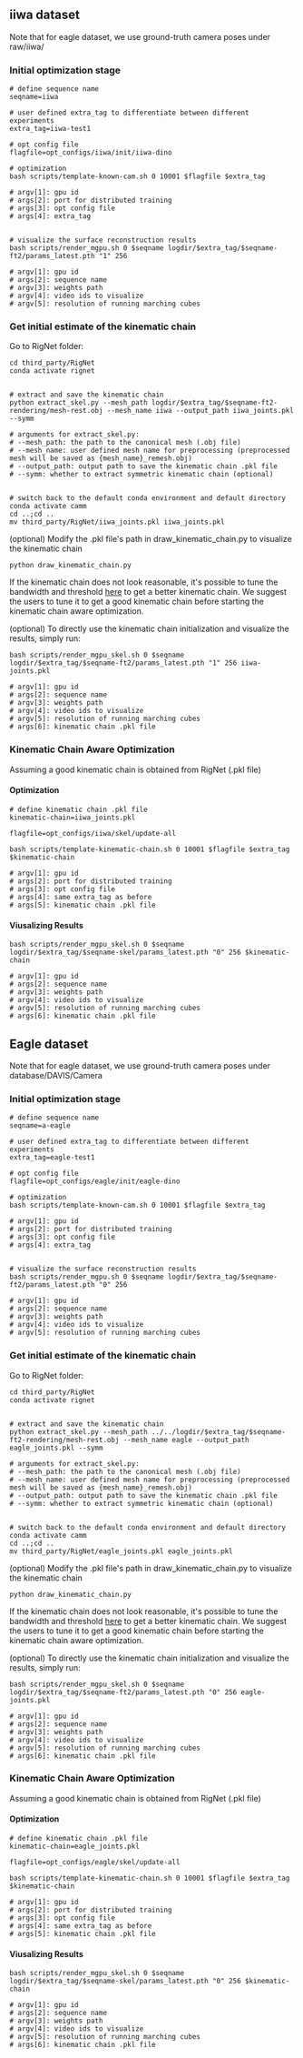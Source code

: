 ## iiwa dataset

Note that for eagle dataset, we use ground-truth camera poses under raw/iiwa/

### Initial optimization stage

```
# define sequence name
seqname=iiwa

# user defined extra_tag to differentiate between different experiments
extra_tag=iiwa-test1

# opt config file
flagfile=opt_configs/iiwa/init/iiwa-dino

# optimization
bash scripts/template-known-cam.sh 0 10001 $flagfile $extra_tag

# argv[1]: gpu id
# args[2]: port for distributed training
# args[3]: opt config file
# args[4]: extra_tag


# visualize the surface reconstruction results
bash scripts/render_mgpu.sh 0 $seqname logdir/$extra_tag/$seqname-ft2/params_latest.pth "1" 256

# argv[1]: gpu id
# args[2]: sequence name
# argv[3]: weights path
# argv[4]: video ids to visualize
# argv[5]: resolution of running marching cubes
```


### Get initial estimate of the kinematic chain

Go to RigNet folder:

```
cd third_party/RigNet
conda activate rignet


# extract and save the kinematic chain
python extract_skel.py --mesh_path logdir/$extra_tag/$seqname-ft2-rendering/mesh-rest.obj --mesh_name iiwa --output_path iiwa_joints.pkl --symm

# arguments for extract_skel.py:
# --mesh_path: the path to the canonical mesh (.obj file)
# --mesh_name: user defined mesh name for preprocessing (preprocessed mesh will be saved as {mesh_name}_remesh.obj)
# --output_path: output path to save the kinematic chain .pkl file
# --symm: whether to extract symmetric kinematic chain (optional)


# switch back to the default conda environment and default directory
conda activate camm
cd ..;cd ..
mv third_party/RigNet/iiwa_joints.pkl iiwa_joints.pkl
```

(optional) Modify the .pkl file's path in draw_kinematic_chain.py to visualize the kinematic chain
```
python draw_kinematic_chain.py
```

If the kinematic chain does not look reasonable, it's possible to tune the bandwidth and threshold [here](https://github.com/kts707/camm/blob/main/third_party/RigNet/extract_skel.py#L457) to get a better kinematic chain. We suggest the users to tune it to get a good kinematic chain before starting the kinematic chain aware optimization.

(optional) To directly use the kinematic chain initialization and visualize the results, simply run:

```
bash scripts/render_mgpu_skel.sh 0 $seqname logdir/$extra_tag/$seqname-ft2/params_latest.pth "1" 256 iiwa-joints.pkl

# argv[1]: gpu id
# args[2]: sequence name
# argv[3]: weights path
# argv[4]: video ids to visualize
# argv[5]: resolution of running marching cubes
# args[6]: kinematic chain .pkl file
```


### Kinematic Chain Aware Optimization

Assuming a good kinematic chain is obtained from RigNet (.pkl file)

#### Optimization
```
# define kinematic chain .pkl file
kinematic-chain=iiwa_joints.pkl

flagfile=opt_configs/iiwa/skel/update-all

bash scripts/template-kinematic-chain.sh 0 10001 $flagfile $extra_tag $kinematic-chain

# argv[1]: gpu id
# args[2]: port for distributed training
# args[3]: opt config file
# args[4]: same extra_tag as before
# args[5]: kinematic chain .pkl file
```


#### Viusalizing Results
```
bash scripts/render_mgpu_skel.sh 0 $seqname logdir/$extra_tag/$seqname-skel/params_latest.pth "0" 256 $kinematic-chain

# argv[1]: gpu id
# args[2]: sequence name
# argv[3]: weights path
# argv[4]: video ids to visualize
# argv[5]: resolution of running marching cubes
# args[6]: kinematic chain .pkl file
```


## Eagle dataset

Note that for eagle dataset, we use ground-truth camera poses under database/DAVIS/Camera

### Initial optimization stage

```
# define sequence name
seqname=a-eagle

# user defined extra_tag to differentiate between different experiments
extra_tag=eagle-test1

# opt config file
flagfile=opt_configs/eagle/init/eagle-dino

# optimization
bash scripts/template-known-cam.sh 0 10001 $flagfile $extra_tag

# argv[1]: gpu id
# args[2]: port for distributed training
# args[3]: opt config file
# args[4]: extra_tag


# visualize the surface reconstruction results
bash scripts/render_mgpu.sh 0 $seqname logdir/$extra_tag/$seqname-ft2/params_latest.pth "0" 256

# argv[1]: gpu id
# args[2]: sequence name
# argv[3]: weights path
# argv[4]: video ids to visualize
# argv[5]: resolution of running marching cubes
```


### Get initial estimate of the kinematic chain

Go to RigNet folder:

```
cd third_party/RigNet
conda activate rignet


# extract and save the kinematic chain
python extract_skel.py --mesh_path ../../logdir/$extra_tag/$seqname-ft2-rendering/mesh-rest.obj --mesh_name eagle --output_path eagle_joints.pkl --symm

# arguments for extract_skel.py:
# --mesh_path: the path to the canonical mesh (.obj file)
# --mesh_name: user defined mesh name for preprocessing (preprocessed mesh will be saved as {mesh_name}_remesh.obj)
# --output_path: output path to save the kinematic chain .pkl file
# --symm: whether to extract symmetric kinematic chain (optional)


# switch back to the default conda environment and default directory
conda activate camm
cd ..;cd ..
mv third_party/RigNet/eagle_joints.pkl eagle_joints.pkl
```

(optional) Modify the .pkl file's path in draw_kinematic_chain.py to visualize the kinematic chain
```
python draw_kinematic_chain.py
```

If the kinematic chain does not look reasonable, it's possible to tune the bandwidth and threshold [here](https://github.com/kts707/camm/blob/main/third_party/RigNet/extract_skel.py#L457) to get a better kinematic chain. We suggest the users to tune it to get a good kinematic chain before starting the kinematic chain aware optimization.

(optional) To directly use the kinematic chain initialization and visualize the results, simply run:

```
bash scripts/render_mgpu_skel.sh 0 $seqname logdir/$extra_tag/$seqname-ft2/params_latest.pth "0" 256 eagle-joints.pkl

# argv[1]: gpu id
# args[2]: sequence name
# argv[3]: weights path
# argv[4]: video ids to visualize
# argv[5]: resolution of running marching cubes
# args[6]: kinematic chain .pkl file
```


### Kinematic Chain Aware Optimization

Assuming a good kinematic chain is obtained from RigNet (.pkl file)

#### Optimization
```
# define kinematic chain .pkl file
kinematic-chain=eagle_joints.pkl

flagfile=opt_configs/eagle/skel/update-all

bash scripts/template-kinematic-chain.sh 0 10001 $flagfile $extra_tag $kinematic-chain

# argv[1]: gpu id
# args[2]: port for distributed training
# args[3]: opt config file
# args[4]: same extra_tag as before
# args[5]: kinematic chain .pkl file
```


#### Viusalizing Results
```
bash scripts/render_mgpu_skel.sh 0 $seqname logdir/$extra_tag/$seqname-skel/params_latest.pth "0" 256 $kinematic-chain

# argv[1]: gpu id
# args[2]: sequence name
# argv[3]: weights path
# argv[4]: video ids to visualize
# argv[5]: resolution of running marching cubes
# args[6]: kinematic chain .pkl file
```